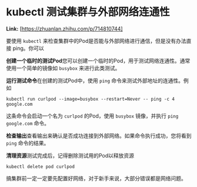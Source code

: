 # kubectl 测试集群与外部网络连通性



 **Link:** [https://zhuanlan.zhihu.com/p/714810744]



要使用 `kubectl` 来检查集群中的Pod是否能与外部网络进行通信，但是没有办法直接 ping。你可以

**创建一个临时的测试Pod**您可以创建一个临时的Pod，用于测试网络连通性。通常使用一个简单的镜像如 `busybox` 来进行此类测试。

**运行测试命令**在创建的测试Pod中，使用 `ping` 命令来测试外部地址的连通性。例如

```
kubectl run curlpod --image=busybox --restart=Never -- ping -c 4 google.com
```

这条命令会启动一个名为 `curlpod` 的Pod，使用 `busybox` 镜像，并执行 `ping google.com` 命令。

**检查输出**查看输出来确认是否成功连接到外部网络。如果命令执行成功，您将看到 `ping` 命令的结果。

**清理资源**测试完成后，记得删除测试用的Pod以释放资源

```
kubectl delete pod curlpod
```

  


搞集群前一定一定要先配置好网络，对于新手来说，大部分错误都是网络问题。

